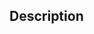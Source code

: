 ## Description

<!-- Uncomment and add a description of the change -->


<!-- Optionally, uncomment the heading and add details about how you tested the change and how reviewers should test it. For example:
## Testing
- [ ] Local build succeeds without errors or broken internal links (`hugo server`)
- [ ] PR tests succeed
- [ ] The Lychee Github action run against the PR branch reports no broken links

Replace the `[ ]` with `[x]` to check off the item instead of leaving it unchecked.

Otherwise, delete this entire section from opening to closing comment.
-->

<!-- Optionally, uncomment the heading and add one or more lines like these. Otherwise, delete this entire section from opening to closing comment.

## Related issues

- Fixes DOCS-12345
- Fixes #12345
-->
